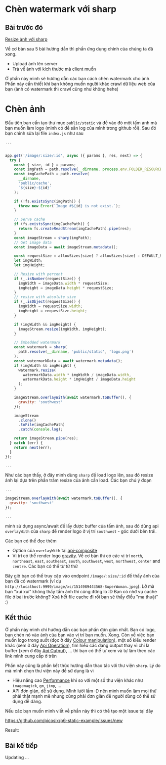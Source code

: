 # Chèn watermark với sharp

## Bài trước đó

[Resize ảnh với sharp](./6-resize-image-with-sharp.md)

Về cơ bản sau 5 bài hướng dẫn thì phần ứng dụng chính của chúng ta đã xong.

* Upload ảnh lên server
* Trả về ảnh với kích thước mà client muốn

Ở phần này mình sẽ hướng dẫn các bạn cách chèn watermark cho ảnh. Phần này cần thiết khi bạn không muốn người khác crawl dữ liệu web của bạn (ảnh có watermark thì crawl cũng như không hehe)

# Chèn ảnh

Đầu tiên bạn cần tạo thư mục `public/static` và để vào đó một tấm ảnh mà bạn muốn làm logo (mình có để sẵn log của mình trong github rồi). Sau đó bạn chỉnh sửa lại file `index.js` như sau

```javascript
...


app.get('/image/:size/:id', async ({ params }, res, next) => {
  try {
    const { size, id } = params;
    const imgPath = path.resolve(__dirname, process.env.FOLDER_RESOURCE, id);
    const imgCachePath = path.resolve(
      __dirname,
      'public/cache',
      `${size}-${id}`
    );

    if (!fs.existsSync(imgPath)) {
      throw new Error(`Image #${id} is not exist.`);
    }

    // Serve cache
    if (fs.existsSync(imgCachePath)) {
      return fs.createReadStream(imgCachePath).pipe(res);
    }
    const imageStream = sharp(imgPath);
    // Get image data
    const imageData = await imageStream.metadata();

    const requestSize = allowSizes[size] ? allowSizes[size] : DEFAULT_SIZE;
    let imgWidth;
    let imgHeight;

    // Resize with percent
    if (_.isNumber(requestSize)) {
      imgWidth = imageData.width * requestSize;
      imgHeight = imageData.height * requestSize;
    }
    // resize with absolute size
    if (_.isObject(requestSize)) {
      imgWidth = requestSize.width;
      imgHeight = requestSize.height;
    }

    if (imgWidth && imgHeight) {
      imageStream.resize(imgWidth, imgHeight);
    }

    // Embedded watermark
    const watermark = sharp(
      path.resolve(__dirname, 'public/static', 'logo.png')
    );
    const watermarkData = await watermark.metadata();
    if (imgWidth && imgHeight) {
      watermark.resize(
        watermarkData.width * imgWidth / imageData.width,
        watermarkData.height * imgHeight / imageData.height
      );
    }

    imageStream.overlayWith(await watermark.toBuffer(), {
      gravity: 'southwest'
    });

    imageStream
      .clone()
      .toFile(imgCachePath)
      .catch(console.log);

    return imageStream.pipe(res);
  } catch (err) {
    return next(err);
  }
});

...
```

Như các bạn thấy, ở đây mình dùng `sharp` để load logo lên, sau đó resize ảnh lại dựa trên phần trăm resize của ảnh cần load. Các bạn chú ý đoạn

```javascript
...

imageStream.overlayWith(await watermark.toBuffer(), {
  gravity: 'southwest'
});

...
```

mình sử dụng async/await để lấy được buffer của tấm ảnh, sau đó dùng api `overlayWith` của `sharp` để render logo ở vị trí `southwest` - góc dưới bên trái.

Các bạn có thể đọc thêm

* Option của `overlayWith` tại [api-composite](http://sharp.dimens.io/en/stable/api-composite/)
* Vị trí có thể render logo [gravity](http://sharp.dimens.io/en/stable/api-resize/#crop). Về cơ bản thì có các vị trí `north`, `northeast`, `east`, `southeast`, `south`, `southwest`, `west`, `northwest`, `center` and `centre`. Các bạn có thể từ từ thử

Bây giờ bạn có thể truy cập vào endpoint `/image/:size/:id` để thấy ảnh của bạn đã có watermark (ví dụ `http://localhost:9999/image/xs/1514989443568-SuperWoman.jpeg`). Lỡ mà bạn "xui xui" không thấy tấm ảnh thì cũng đừng lo :D Bạn có nhớ vụ cache file ở bài trước không? Xoá hết file cache đi rồi bạn sẽ thấy điều "ma thuật" :)

## Kết thúc

Ở phần này mình chỉ hướng dẫn các bạn phần đơn giản nhất. Bạn có logo, bạn chèn nó vào ảnh của bạn vào vị trí bạn muốn. Xong. Còn về việc bạn muốn logo trong suốt (đọc ở đây [Colour manipulation](http://sharp.dimens.io/en/stable/api-colour/#background)), một số kiểu render khác (xem ở đây [Api Operation](http://sharp.dimens.io/en/stable/api-operation/)), tìm hiểu các dạng output thay vì chỉ là buffer (xem ở đây [Api Output](http://sharp.dimens.io/en/stable/api-output/)), ... thì bạn có thể tự xem và tự làm theo các link mình cung cấp ở trên

Phần này cũng là phần kết thúc hướng dẫn thao tác với thư viện `sharp`. Lý do mà mình chọn thư viện này để sử dụng là vì

* Hiệu năng cao [Performance](http://sharp.dimens.io/en/stable/performance/) khi so với một số thư viện khác như `imagemagick`, `gm`, `jimp`, ...
* API đơn giản, dễ sử dụng. Mình lười lắm :D nên mình muốn làm mọi thứ phải thật mạnh mẽ nhưng cũng phải đơn giản để người dùng có thể sử dụng dễ dàng.

Nếu các bạn muốn mình viết về phần này thì có thể tạo một issue tại đây

https://github.com/picosix/p6-static-example/issues/new

Result: 

## Bài kế tiếp

Updating ...
